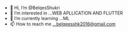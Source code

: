 - 👋 Hi, I’m @BelqesShukri
- 👀 I’m interested in ...WEB APLLICATION AND FLUTTER
- 🌱 I’m currently learning ...ML
- 📫 How to reach me ...belqeesshk2016@gmail.com


